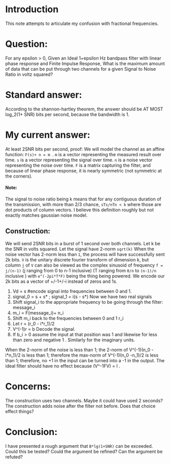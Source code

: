 # Introduction
This note attempts to articulate my confusion with fractional frequencies.
# Question:
For any epsilon > 0, Given an Ideal 1+epsilon Hz bandpass filter with linear phase response and Finite Impulse Response, 
What is the maximum amount of data that can be put through two channels for a given Signal to Noise Ratio in voltz squared?
# Standard answer:
According to the shannon-hartley theorem, the answer should be AT MOST log_2(1+ SNR) bits per second, because the bandwidth is 1.
# My current answer:
At least 2SNR bits per second, proof:
We will model the channel as an affine function: ```F(s)+ n = m ```.
```m``` is a vector representing the measured result over time.
```s``` is a vector representing the signal over time.
```n``` is a noise vector representing the noise over time.
```F``` is a matrix capturing the filter, and because of linear phase response, it is nearly symmetric (not symmetric at the corners).
#### Note:
The signal to noise ratio being k means that for any contiguous duration of the transmission,
with more than 2/3 chance, ```sTs/nTn < k``` where those are dot products of column vectors.
I believe this definition roughly but not exactly matches gaussian noise model.
## Construction:
We will send 2SNR bits in a burst of 1 second over both channels.
Let k be the SNR in volts squared. Let the signal have 2-norm ```sqrt(k)```
When the noise vector has 2-norm less than ```1```, the process will have successfully sent 2k bits.
```V``` is the unitary discrete fourier transform of dimension k,
but column ```j``` of ```V``` can also be viewed as the complex sinusoid of frequency ```f = j/(n-1)```
(j ranging from 0 to n-1 inclusive)
(T ranging from ```0/n``` to ```(n-1)/n``` inclusive )
with ```e^(-2pi*T*F)``` being the thing being powered.
We encode our 2k bits as a vector of +/-1+/-i instead of zeros and 1s.
1. Vd = s #encode signal into frequencies between 0 and 1.
2. signal_0 = s + s* ; signal_1 = i(s - s*) Now we have two real signals
3. Shift signal_i to the appropriate frequency to be going through the filter: message_i
4. m_i = F(message_i)+ n_i
5. Shift m_i back to the frequencies between 0 and 1  r_i
6. Let r = (r_0 - i*r_1)/2
7. V^(-1)r = b Decode the signal.
8. If b_i > 0 assume the input at that position was 1 and likewise for less than zero and negative 1 . Similarly for the imaginary units.

When the 2-norm of the noise is less than 1;
the 2-norm of V^(-1)(n_0 -i*n_1)/2 is less than 1;
therefore the max-norm of V^(-1)(n_0 -n_1)/2 is less than 1;
therefore, no +1 in the input can be turned into a -1 in the output.
The ideal filter should have no effect because (V^-1FV) = I .

# Concerns:
The construction uses two channels.
Maybe it could have used 2 seconds?
The construction adds noise after the filter not before.
Does that choice effect things?

# Conclusion:
I have presented a rough argument that ```B*lg(1+SNR)``` can be exceeded.
Could this be tested? Could the argument be refined? Can the argument be refuted?
